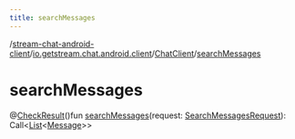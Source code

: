 ```yaml
---
title: searchMessages
---
```

/[stream-chat-android-client](../../index.md)/[io.getstream.chat.android.client](../index.md)/[ChatClient](index.md)/[searchMessages](searchMessages.md)  
  
  
  
# searchMessages  
@[CheckResult](https://developer.android.com/reference/kotlin/androidx/annotation/CheckResult.html)()fun [searchMessages](searchMessages.md)(request: [SearchMessagesRequest](../../io.getstream.chat.android.client.api.models/SearchMessagesRequest/index.md)): Call&lt;[List](https://kotlinlang.org/api/latest/jvm/stdlib/kotlin.collections/-list/index.html)&lt;[Message](../../io.getstream.chat.android.client.models/Message/index.md)&gt;&gt;

